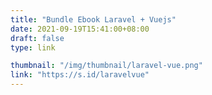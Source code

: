 ```yaml
---
title: "Bundle Ebook Laravel + Vuejs"
date: 2021-09-19T15:41:00+08:00
draft: false
type: link

thumbnail: "/img/thumbnail/laravel-vue.png"
link: "https://s.id/laravelvue"
---
```


